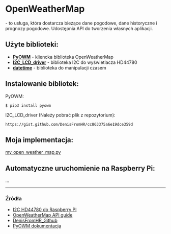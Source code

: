 # OpenWeatherMap
\- to usługa, która dostarcza bieżące dane pogodowe, dane historyczne i prognozy pogodowe. Udostępnia API do tworzenia własnych aplikacji.

## Użyte biblioteki:

* **[PyOWM](https://pyowm.readthedocs.io/en/latest/usage-examples-v2/weather-api-usage-examples.html#owm-weather-api-version-2-5-usage-examples)** - kliencka biblioteka OpenWeatherMap
* **[I2C_LCD_driver](https://gist.github.com/DenisFromHR/cc863375a6e19dce359d)** - biblioteka I2C do wyświetlacza HD44780 
* **[datetime](https://docs.python.org/3/library/datetime.html#datetime.datetime)** - biblioteka do manipulacji czasem

## Instalowanie bibliotek:

PyOWM:  
 
    $ pip3 install pyowm
    
I2C_LCD_driver (Należy pobrać plik z repozytorium):
  
    https://gist.github.com/DenisFromHR/cc863375a6e19dce359d
  
## Moja implementacja:

[my_open_weather_map.py](my_open_weather_map.py)
  
## Automatyczne uruchomienie na Raspberry Pi:

...


---
### Źródła <a name="zrodla"></a>
* [I2C HD44780 do Raspberry PI](http://www.circuitbasics.com/raspberry-pi-i2c-lcd-set-up-and-programming/)
* [OpenWeatherMap API guide](https://openweathermap.org/guide)
* [DenisFromHR_Github](https://gist.github.com/DenisFromHR)
* [PyOWM dokumentacja](https://pyowm.readthedocs.io/en/latest/index.html#installation)
